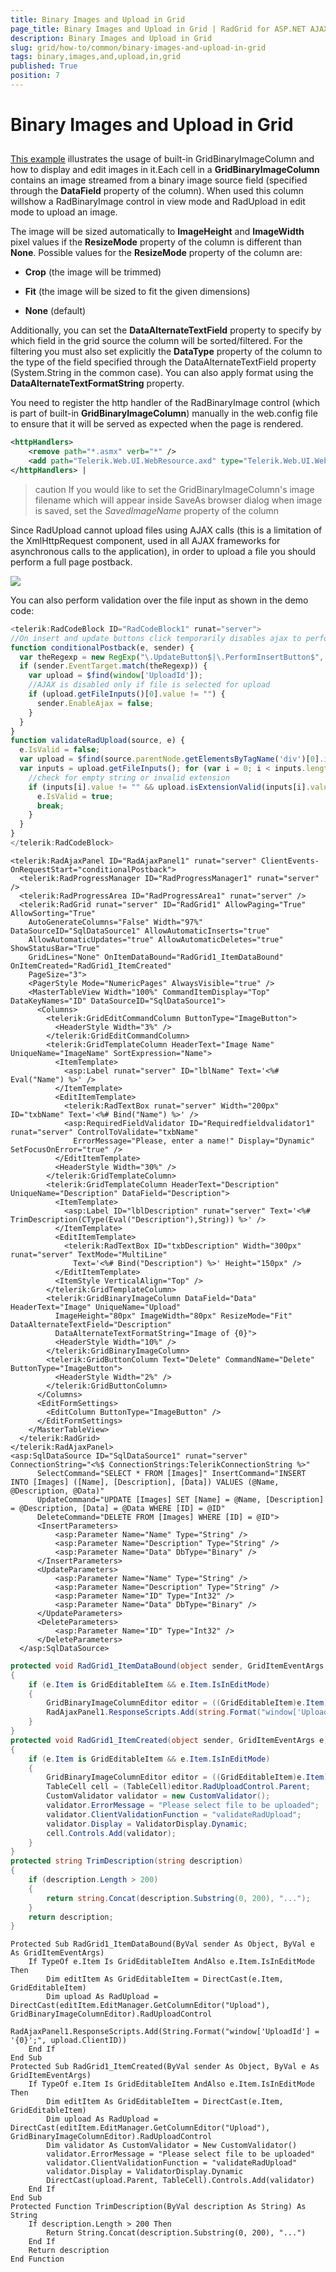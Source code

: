 ```yaml
---
title: Binary Images and Upload in Grid
page_title: Binary Images and Upload in Grid | RadGrid for ASP.NET AJAX Documentation
description: Binary Images and Upload in Grid
slug: grid/how-to/common/binary-images-and-upload-in-grid
tags: binary,images,and,upload,in,grid
published: True
position: 7
---
```


# Binary Images and Upload in Grid



##

[This example](http://demos.telerik.com/aspnet-ajax/controls/examples/integration/raduploadinajaxifiedgrid/defaultcs.aspx?product=grid) illustrates the usage of built-in GridBinaryImageColumn and how to display and edit images in it.Each cell in a **GridBinaryImageColumn** contains an image streamed from a binary image source field (specified through the **DataField** property of the column). When used this column willshow a RadBinaryImage control in view mode and RadUpload in edit mode to upload an image.

The image will be sized automatically to **ImageHeight** and **ImageWidth** pixel values if the **ResizeMode** property of the column is different than **None**. Possible values for the **ResizeMode** property of the column are:

* **Crop** (the image will be trimmed)

* **Fit** (the image will be sized to fit the given dimensions)

* **None** (default)

Additionally, you can set the **DataAlternateTextField** property to specify by which field in the grid source the column will be sorted/filtered. For the filtering you must also set explicitly the **DataType** property of the column to the type of the field specified through the DataAlternateTextField property (System.String in the common case). You can also apply format using the **DataAlternateTextFormatString** property.


You need to register the http handler of the RadBinaryImage control (which is part of built-in **GridBinaryImageColumn**) manually in the web.config file to ensure that it will be served as expected when the page is rendered.


````XML
<httpHandlers>
    <remove path="*.asmx" verb="*" />
    <add path="Telerik.Web.UI.WebResource.axd" type="Telerik.Web.UI.WebResource" verb="*" validate="false" />
</httpHandlers> |
````


>caution If you would like to set the GridBinaryImageColumn's image filename which will appear inside SaveAs browser dialog when image is saved, set the *SavedImageName* property of the column
>


Since RadUpload cannot upload files using AJAX calls (this is a limitation of the XmlHttpRequest component, used in all AJAX frameworks for asynchronous calls to the application), in order to upload a file you should perform a full page postback.

![](images/grd_BinaryImageGridUploadAjaxEdit_thumb.PNG)

You can also perform validation over the file input as shown in the demo code:



````JavaScript
<telerik:RadCodeBlock ID="RadCodeBlock1" runat="server">
//On insert and update buttons click temporarily disables ajax to perform upload actions      
function conditionalPostback(e, sender) {
  var theRegexp = new RegExp("\.UpdateButton$|\.PerformInsertButton$", "ig");
  if (sender.EventTarget.match(theRegexp)) {
    var upload = $find(window['UploadId']);
    //AJAX is disabled only if file is selected for upload                  
    if (upload.getFileInputs()[0].value != "") {
      sender.EnableAjax = false;
    }
  }
}
function validateRadUpload(source, e) {
  e.IsValid = false;
  var upload = $find(source.parentNode.getElementsByTagName('div')[0].id);
  var inputs = upload.getFileInputs(); for (var i = 0; i < inputs.length; i++) {
    //check for empty string or invalid extension     
    if (inputs[i].value != "" && upload.isExtensionValid(inputs[i].value)) {
      e.IsValid = true;
      break;
    }
  }
}
</telerik:RadCodeBlock>
````
````ASP.NET
<telerik:RadAjaxPanel ID="RadAjaxPanel1" runat="server" ClientEvents-OnRequestStart="conditionalPostback">
  <telerik:RadProgressManager ID="RadProgressManager1" runat="server" />
  <telerik:RadProgressArea ID="RadProgressArea1" runat="server" />
  <telerik:RadGrid runat="server" ID="RadGrid1" AllowPaging="True" AllowSorting="True"
    AutoGenerateColumns="False" Width="97%" DataSourceID="SqlDataSource1" AllowAutomaticInserts="true"
    AllowAutomaticUpdates="true" AllowAutomaticDeletes="true" ShowStatusBar="True"
    GridLines="None" OnItemDataBound="RadGrid1_ItemDataBound" OnItemCreated="RadGrid1_ItemCreated"
    PageSize="3">
    <PagerStyle Mode="NumericPages" AlwaysVisible="true" />
    <MasterTableView Width="100%" CommandItemDisplay="Top" DataKeyNames="ID" DataSourceID="SqlDataSource1">
      <Columns>
        <telerik:GridEditCommandColumn ButtonType="ImageButton">
          <HeaderStyle Width="3%" />
        </telerik:GridEditCommandColumn>
        <telerik:GridTemplateColumn HeaderText="Image Name" UniqueName="ImageName" SortExpression="Name">
          <ItemTemplate>
            <asp:Label runat="server" ID="lblName" Text='<%# Eval("Name") %>' />
          </ItemTemplate>
          <EditItemTemplate>
            <telerik:RadTextBox runat="server" Width="200px" ID="txbName" Text='<%# Bind("Name") %>' />
            <asp:RequiredFieldValidator ID="Requiredfieldvalidator1" runat="server" ControlToValidate="txbName"
              ErrorMessage="Please, enter a name!" Display="Dynamic" SetFocusOnError="true" />
          </EditItemTemplate>
          <HeaderStyle Width="30%" />
        </telerik:GridTemplateColumn>
        <telerik:GridTemplateColumn HeaderText="Description" UniqueName="Description" DataField="Description">
          <ItemTemplate>
            <asp:Label ID="lblDescription" runat="server" Text='<%# TrimDescription(CType(Eval("Description"),String)) %>' />
          </ItemTemplate>
          <EditItemTemplate>
            <telerik:RadTextBox ID="txbDescription" Width="300px" runat="server" TextMode="MultiLine"
              Text='<%# Bind("Description") %>' Height="150px" />
          </EditItemTemplate>
          <ItemStyle VerticalAlign="Top" />
        </telerik:GridTemplateColumn>
        <telerik:GridBinaryImageColumn DataField="Data" HeaderText="Image" UniqueName="Upload"
          ImageHeight="80px" ImageWidth="80px" ResizeMode="Fit" DataAlternateTextField="Description"
          DataAlternateTextFormatString="Image of {0}">
          <HeaderStyle Width="10%" />
        </telerik:GridBinaryImageColumn>
        <telerik:GridButtonColumn Text="Delete" CommandName="Delete" ButtonType="ImageButton">
          <HeaderStyle Width="2%" />
        </telerik:GridButtonColumn>
      </Columns>
      <EditFormSettings>
        <EditColumn ButtonType="ImageButton" />
      </EditFormSettings>
    </MasterTableView>
  </telerik:RadGrid>
</telerik:RadAjaxPanel>
<asp:SqlDataSource ID="SqlDataSource1" runat="server" ConnectionString="<%$ ConnectionStrings:TelerikConnectionString %>"
      SelectCommand="SELECT * FROM [Images]" InsertCommand="INSERT INTO [Images] ([Name], [Description], [Data]) VALUES (@Name, @Description, @Data)"
      UpdateCommand="UPDATE [Images] SET [Name] = @Name, [Description] = @Description, [Data] = @Data WHERE [ID] = @ID"
      DeleteCommand="DELETE FROM [Images] WHERE [ID] = @ID">
      <InsertParameters>
          <asp:Parameter Name="Name" Type="String" />
          <asp:Parameter Name="Description" Type="String" />
          <asp:Parameter Name="Data" DbType="Binary" />
      </InsertParameters>
      <UpdateParameters>
          <asp:Parameter Name="Name" Type="String" />
          <asp:Parameter Name="Description" Type="String" />
          <asp:Parameter Name="ID" Type="Int32" />
          <asp:Parameter Name="Data" DbType="Binary" />
      </UpdateParameters>
      <DeleteParameters>
          <asp:Parameter Name="ID" Type="Int32" />
      </DeleteParameters>
  </asp:SqlDataSource>
````
````C#
protected void RadGrid1_ItemDataBound(object sender, GridItemEventArgs e)
{
    if (e.Item is GridEditableItem && e.Item.IsInEditMode)
    {
        GridBinaryImageColumnEditor editor = ((GridEditableItem)e.Item).EditManager.GetColumnEditor("Upload") as GridBinaryImageColumnEditor;
        RadAjaxPanel1.ResponseScripts.Add(string.Format("window['UploadId'] = '{0}';", editor.RadUploadControl.ClientID));
    }
}
protected void RadGrid1_ItemCreated(object sender, GridItemEventArgs e)
{
    if (e.Item is GridEditableItem && e.Item.IsInEditMode)
    {
        GridBinaryImageColumnEditor editor = ((GridEditableItem)e.Item).EditManager.GetColumnEditor("Upload") as GridBinaryImageColumnEditor;
        TableCell cell = (TableCell)editor.RadUploadControl.Parent;
        CustomValidator validator = new CustomValidator();
        validator.ErrorMessage = "Please select file to be uploaded";
        validator.ClientValidationFunction = "validateRadUpload";
        validator.Display = ValidatorDisplay.Dynamic;
        cell.Controls.Add(validator);
    }
}
protected string TrimDescription(string description)
{
    if (description.Length > 200)
    {
        return string.Concat(description.Substring(0, 200), "...");
    }
    return description;
}

````
````VB
Protected Sub RadGrid1_ItemDataBound(ByVal sender As Object, ByVal e As GridItemEventArgs)
    If TypeOf e.Item Is GridEditableItem AndAlso e.Item.IsInEditMode Then
        Dim editItem As GridEditableItem = DirectCast(e.Item, GridEditableItem)
        Dim upload As RadUpload = DirectCast(editItem.EditManager.GetColumnEditor("Upload"), GridBinaryImageColumnEditor).RadUploadControl
        RadAjaxPanel1.ResponseScripts.Add(String.Format("window['UploadId'] = '{0}';", upload.ClientID))
    End If
End Sub
Protected Sub RadGrid1_ItemCreated(ByVal sender As Object, ByVal e As GridItemEventArgs)
    If TypeOf e.Item Is GridEditableItem AndAlso e.Item.IsInEditMode Then
        Dim editItem As GridEditableItem = DirectCast(e.Item, GridEditableItem)
        Dim upload As RadUpload = DirectCast(editItem.EditManager.GetColumnEditor("Upload"), GridBinaryImageColumnEditor).RadUploadControl
        Dim validator As CustomValidator = New CustomValidator()
        validator.ErrorMessage = "Please select file to be uploaded"
        validator.ClientValidationFunction = "validateRadUpload"
        validator.Display = ValidatorDisplay.Dynamic
        DirectCast(upload.Parent, TableCell).Controls.Add(validator)
    End If
End Sub
Protected Function TrimDescription(ByVal description As String) As String
    If description.Length > 200 Then
        Return String.Concat(description.Substring(0, 200), "...")
    End If
    Return description
End Function
````


